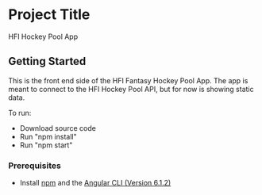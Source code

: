 # Project Title

HFI Hockey Pool App

## Getting Started

This is the front end side of the HFI Fantasy Hockey Pool App.  The app is meant to connect to the HFI Hockey Pool API, but for now is showing static data.

To run:  
* Download source code
* Run "npm install"
* Run "npm start"

### Prerequisites

* Install [npm](https://www.npmjs.com/get-npm)  and the [Angular CLI (Version 6.1.2) ](https://www.npmjs.com/package/@angular/cli/v/6.1.2)
